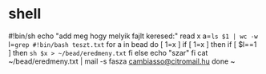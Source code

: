 shell
=====

#!bin/sh echo "add meg hogy melyik fajlt keresed:" read x a=`ls $1 | wc -w` l=`grep #!bin/bash teszt.txt` for a in bead do [ $1=$x ]         if [ $1=$x ]         then             if [ $l==1 ]                 then `sh $x > ~/bead/eredmeny.txt`             fi         else echo "szar"         fi  cat ~/bead/eredmeny.txt |  mail -s fasza cambiasso@citromail.hu done ~

